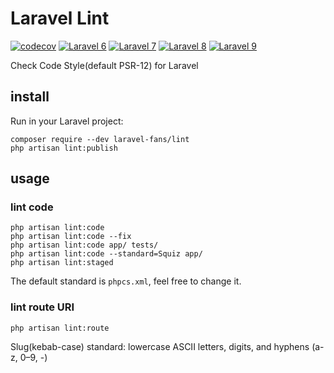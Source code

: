 # Laravel Lint

[![codecov](https://codecov.io/gh/laravel-fans/laravel-lint/branch/main/graph/badge.svg)](https://codecov.io/gh/laravel-fans/laravel-lint)
[![Laravel 6](https://github.com/laravel-fans/laravel-lint/workflows/Laravel%206/badge.svg)](https://github.com/laravel-fans/laravel-lint/actions)
[![Laravel 7](https://github.com/laravel-fans/laravel-lint/workflows/Laravel%207/badge.svg)](https://github.com/laravel-fans/laravel-lint/actions)
[![Laravel 8](https://github.com/laravel-fans/laravel-lint/workflows/Laravel%208/badge.svg)](https://github.com/laravel-fans/laravel-lint/actions)
[![Laravel 9](https://github.com/laravel-fans/laravel-lint/workflows/Laravel%209/badge.svg)](https://github.com/laravel-fans/laravel-lint/actions)

Check Code Style(default PSR-12) for Laravel

## install

Run in your Laravel project:

```shell
composer require --dev laravel-fans/lint
php artisan lint:publish
```

## usage

### lint code

```shell
php artisan lint:code
php artisan lint:code --fix
php artisan lint:code app/ tests/
php artisan lint:code --standard=Squiz app/
php artisan lint:staged
```

The default standard is `phpcs.xml`, feel free to change it.

### lint route URI

```shell
php artisan lint:route
```

Slug(kebab-case) standard: lowercase ASCII letters, digits, and hyphens (a-z, 0–9, -)
